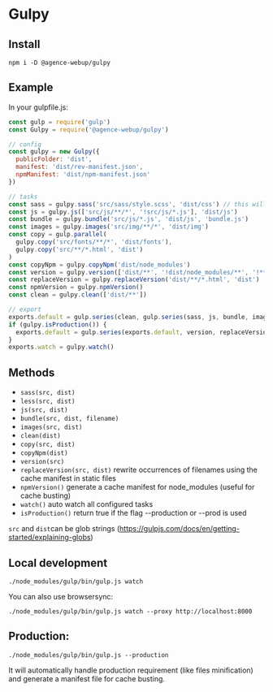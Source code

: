 # Gulpy

## Install

```shell
npm i -D @agence-webup/gulpy
```

## Example

In your gulpfile.js:

```js
const gulp = require('gulp')
const Gulpy = require('@agence-webup/gulpy')

// config
const gulpy = new Gulpy({
  publicFolder: 'dist',
  manifest: 'dist/rev-manifest.json',
  npmManifest: 'dist/npm-manifest.json'
})

// tasks
const sass = gulpy.sass('src/sass/style.scss', 'dist/css') // this will automatically watch all .scss files in src/sass/**/*
const js = gulpy.js(['src/js/**/*', '!src/js/*.js'], 'dist/js')
const bundle = gulpy.bundle('src/js/*.js', 'dist/js', 'bundle.js')
const images = gulpy.images('src/img/**/*', 'dist/img')
const copy = gulp.parallel(
  gulpy.copy('src/fonts/**/*', 'dist/fonts'),
  gulpy.copy('src/**/*.html', 'dist')
)
const copyNpm = gulpy.copyNpm('dist/node_modules')
const version = gulpy.version(['dist/**', '!dist/node_modules/**', '!**/*.html'])
const replaceVersion = gulpy.replaceVersion('dist/**/*.html', 'dist')
const npmVersion = gulpy.npmVersion()
const clean = gulpy.clean(['dist/**'])

// export
exports.default = gulp.series(clean, gulp.series(sass, js, bundle, images, copy, copyNpm))
if (gulpy.isProduction()) {
  exports.default = gulp.series(exports.default, version, replaceVersion, npmVersion)
}
exports.watch = gulpy.watch()


```

## Methods

* `sass(src, dist)`
* `less(src, dist)`
* `js(src, dist)`
* `bundle(src, dist, filename)`
* `images(src, dist)`
* `clean(dist)`
* `copy(src, dist)`
* `copyNpm(dist)`
* `version(src)`
* `replaceVersion(src, dist)` rewrite occurrences of filenames using the cache manifest in static files
* `npmVersion()` generate a cache manifest for node_modules (useful for cache busting)
* `watch()` auto watch all configured tasks
* `isProduction()` return true if the flag --production or --prod is used

`src` and `dist`can be glob strings (https://gulpjs.com/docs/en/getting-started/explaining-globs)

## Local development

```
./node_modules/gulp/bin/gulp.js watch
```

You can also use browsersync:

```
./node_modules/gulp/bin/gulp.js watch --proxy http://localhost:8000
```

## Production:

```
./node_modules/gulp/bin/gulp.js --production
```

It will automatically handle production requirement (like files minification) and generate a manifest file for cache busting.
